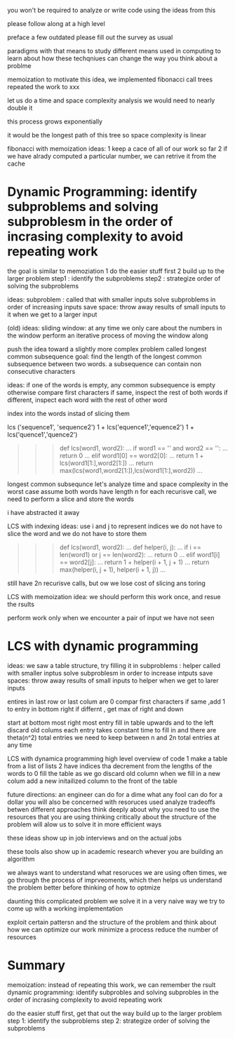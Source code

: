 

you won't be required to analyze or write code using the ideas from this 

please follow along at a high level 

preface a few outdated 
please fill out the survey as usual 



paradigms with that means to study different means used in computing 
to learn about how these techqniues can change the way you think about a problme 



memoization 
to motivate this idea, we implemented fibonacci call trees 
repeated the work to xxx

let us do a time and space complexity analysis 
we would need to nearly double it 

this process grows exponentially 

it would be the longest path of this tree 
so space complexity is linear 

fibonacci with memoization
ideas: 
1 keep a cace of all of our work so far 
2 if we have alrady computed a particular number, we can retrive it from the cache 



# Dynamic Programming: identify subproblems and solving subproblesm in the order of incrasing complexity to avoid repeating work 
the goal is similar to memoziation 
1 do the easier stuff first 
2 build up to the larger problem 
step1 : identify the subproblems 
step2 : strategize order of solving the subproblems 


ideas: subproblem : called that with smaller inputs 
 solve subproblems in order of increasing inputs 
 save space: throw away results of small inputs to it when we get to a larger input 

(old) ideas: sliding window: at any time we only care about the numbers in the window
perform an iterative process of moving the window along 


push the idea toward a slightly more complex problem called longest common subsequence 
goal: find the length of the longest common subsequence between two words. a subsequence can contain non consecutive characters 

ideas: if one of the words is empty, any common subsequence is empty 
otherwise compare first characters 
if same, inspect the rest of both words 
if different, inspect each word with the rest of other word 

index into the words instad of slicing them 

lcs ('sequence1', 'sequence2')
1 + lcs('equence1','equence2')
1 + lcs('quence1','quence2')



>>> def lcs(word1, word2):
...     if word1 == '' and word2 == '':
...             return 0
...     elif word1[0] == word2[0]:
...             return 1 + lcs(word1[1:],word2[1:])
...     return max(lcs(word1,word2[1:]),lcs(word1[1:],word2))
... 



longest common subsequnce let's analyze time and space complexity in the worst case assume both words have length n 
for each recurisve call, we need to perform a slice and store the words 

i have abstracted it away 


LCS with indexing 
ideas: use i and j to represent indices 
we do not have to slice the word and we do not have to store them 

>>> def lcs(word1, word2):
...     def helper(i, j):
...             if i == len(word1) or j == len(word2):
...                     return 0
...             elif word1[i] == word2[j]:
...                     return 1 + helper(i + 1, j + 1)
...             return max(helper(i, j + 1), helper(i + 1, j))
... 

still have 2n recurisve calls, but ow we lose cost of slicing ans toring 

LCS with memoization
idea: we should perform this work once, and resue the rsults 

perform work only when we encounter a pair of input we have not seen 

# LCS with dynamic programming 
ideas: 
we saw a table structure, try filling it in 
subproblems : helper called with smaller inptus 
solve subproblesm in order to increase intputs 
save spaces: throw away results of small inputs to helper when we get to larer inputs 



entires in last row or last colum are 0
compar first characters
if same ,add 1 to entry in bottom right 
if differnt , get max of right and down 



start at bottom most right most entry 
fill in table upwards and to the left 
discard old colums 
each entry takes constant time to fill in and there are theta(n^2)
total entries we need to keep between n and 2n total entries at any time 



LCS with dynamica programming 
high level overview of code 
1 make a table from a list of lists 
2 have indices tha decrement from the lengths of the words to 0
fill the table as we go 
discard old column when we fill in a new colum
add a new initailized column to the front of the table 



future directions: 
an engineer can do for a dime what any fool can do for a dollar 
you will also be concerned with resoruces used 
analyze tradeoffs betwen different approaches 
think deeply about why you need to use the resources that you are using 
thinking critically about the structure of the problem will alow us to solve it in more efficient ways 


these ideas show up in job interviews
and on the actual jobs 

these tools also show up in academic research whever you are building an algorithm 

we always want to understand what resoruces we are using 
often times, we go through the process of imprveoments, which then helps us understand the problem better before thinking of how to optmize 




daunting this complicated problem 
we solve it in a very naive way 
we try to come up with a working implementation 


exploit certain pattersn and the structure of the problem 
and think about how we can optimize our work 
minimize a process 
reduce the number of resources 



# Summary 
memoization: instead of repeating this work, we can remember the rsult 
dynamic programming: identify subprobles and solving subprobles in the order of incrasing complexity to avoid repeating work 


do the easier stuff first, get that out the way 
build up to the larger problem 
step 1: identify the subproblems 
step 2: strategize order of solving the subproblems 


















